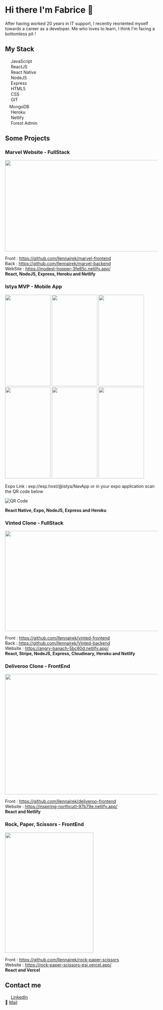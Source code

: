 # Hi there I'm Fabrice 👋

After having worked 20 years in IT support, I recently reoriented myself towards a career as a developer.
Me who loves to learn, I think I'm facing a bottomless pit !

## My Stack


<img src="https://user-images.githubusercontent.com/78684032/122961185-719a1800-d384-11eb-906a-3854e856537b.png" width="15" height="15">   JavaScript  
<img src="https://user-images.githubusercontent.com/78684032/122961496-bcb42b00-d384-11eb-9ed9-d28ebe488d52.png" width="15" height="15">   ReactJS  
<img src="https://user-images.githubusercontent.com/78684032/122961496-bcb42b00-d384-11eb-9ed9-d28ebe488d52.png" width="15" height="15">   React Native  
<img src="https://user-images.githubusercontent.com/78684032/122961755-fdac3f80-d384-11eb-9ab8-90f6862bedb8.png" width="15" height="15">   NodeJS  
<img src="https://user-images.githubusercontent.com/78684032/122961805-0bfa5b80-d385-11eb-9d91-902a3c1c4c35.png" width="15" height="15">   Express  
<img src="https://user-images.githubusercontent.com/78684032/122961852-19174a80-d385-11eb-8e49-67b7afe7e605.png" width="15" height="15">   HTML5  
<img src="https://user-images.githubusercontent.com/78684032/122962917-24b74100-d386-11eb-8936-c97fde244ee8.jpg" width="15" height="15">   CSS   
<img src="https://user-images.githubusercontent.com/78684032/122961951-351aec00-d385-11eb-9e76-5a10ac757b86.png" width="15" height="15">   GIT  
<img src="https://user-images.githubusercontent.com/78684032/122961978-3f3cea80-d385-11eb-843c-91cb4da109e4.png" width="10" height="20">   MongoDB   
<img src="https://user-images.githubusercontent.com/78684032/122962030-4bc14300-d385-11eb-9e93-85680a25a6d6.png" width="15" height="15">   Heroku  
<img src="https://user-images.githubusercontent.com/78684032/122963272-6811af80-d386-11eb-894b-0b32fff324bf.png" width="15" height="15">   Netlify  
<img src="https://user-images.githubusercontent.com/78684032/122962178-714e4c80-d385-11eb-9023-6c286bc86290.png" width="15" height="15">   Forest Admin


## Some Projects

### **Marvel Website - FullStack** 

<img src="https://user-images.githubusercontent.com/78684032/122957675-72ca4580-d382-11eb-808f-bf088733c7b7.JPG" width="612" height="300">

Front :      https://github.com/llennairek/marvel-frontend  
Back :       https://github.com/llennairek/marvel-backend  
WebSite :    https://modest-hopper-3fe85c.netlify.app/  
**React, NodeJS, Express, Heroku and Netlify**  

### **Istya MVP - Mobile App** 

<img src="https://user-images.githubusercontent.com/78684032/123648752-80237c00-d829-11eb-9e39-ce7081663ea3.jpg" width="150" height="300"> <img src="https://user-images.githubusercontent.com/78684032/123648760-81ed3f80-d829-11eb-98d3-4c41e30ce6c6.jpg" width="150" height="300"> <img src="https://user-images.githubusercontent.com/78684032/123649000-bbbe4600-d829-11eb-9708-aa62ab9c887f.jpg" width="150" height="300"> <img src="https://user-images.githubusercontent.com/78684032/123649006-bc56dc80-d829-11eb-9c3f-c2d80731ed20.jpg" width="150" height="300"> <img src="https://user-images.githubusercontent.com/78684032/123649013-bd880980-d829-11eb-8ee2-1b4ccd655ec6.jpg" width="150" height="300"> <img src="https://user-images.githubusercontent.com/78684032/123649021-be20a000-d829-11eb-819a-9f222b31449f.jpg" width="150" height="300">

Expo Link :    exp://exp.host/@istya/NavApp or in your expo application scan the QR code below  

![QR Code](https://user-images.githubusercontent.com/78684032/123650102-90882680-d82a-11eb-8ed8-ae16f213146e.png)
  
**React Native, Expo, NodeJS, Express and Heroku**  

### **Vinted Clone - FullStack**  

<img src="https://user-images.githubusercontent.com/78684032/122960630-df920f80-d383-11eb-85b5-2e4d47a3eee1.JPG" width="612" height="329">

Front :      https://github.com/llennairek/vinted-frontend  
Back :       https://github.com/llennairek/Vinted-backend  
Website :    https://angry-banach-5bc60d.netlify.app/  
**React, Stripe, NodeJS, Express, Cloudinary, Heroku and Netlify**  

### **Deliveroo Clone - FrontEnd**  

<img src="https://user-images.githubusercontent.com/78684032/122963637-c2ab0b80-d386-11eb-9087-da134e8aa9b7.JPG" width="612" height="395">

Front :      https://github.com/llennairek/deliveroo-frontend  
Website :    https://inspiring-northcutt-97b79e.netlify.app/  
**React and Netlify**  

### **Rock, Paper, Scissors - FrontEnd**  

<img src="https://user-images.githubusercontent.com/78684032/122985246-3a386500-d39e-11eb-82f3-58fd195369eb.JPG" width="291" height="395">

Front :      https://github.com/llennairek/rock-paper-scissors  
Website :    https://rock-paper-scissors-psi.vercel.app/  
**React and Vercel**  

## Contact me

<img src="https://user-images.githubusercontent.com/78684032/122964599-b7a4ab00-d387-11eb-8061-6f31d8b72b3a.png" width="15" height="15">  [LinkedIn](https://www.linkedin.com/in/fabrice-leclercq/)  
📧  [Mail](mailto:bad4dev@gmail.com) 

<!--
**llennairek/llennairek** is a ✨ _special_ ✨ repository because its `README.md` (this file) appears on your GitHub profile.


Here are some ideas to get you started:

- 🔭 I’m currently working on ...
- 🌱 I’m currently learning ...
- 👯 I’m looking to collaborate on ...
- 🤔 I’m looking for help with ...
- 💬 Ask me about ...
- 📫 How to reach me: ...
- 😄 Pronouns: ...
- ⚡ Fun fact: ...
-->
